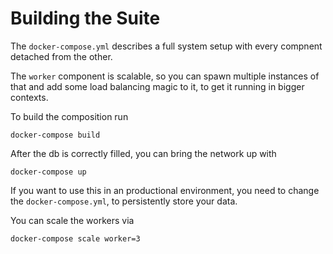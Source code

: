 # Building the Suite

The ```docker-compose.yml``` describes a full system setup with every compnent detached from the other.

The ```worker``` component is scalable, so you can spawn multiple instances of that and add some load balancing magic to it, to get it running in bigger contexts.

To build the composition run

    docker-compose build

After the db is correctly filled, you can bring the network up with

    docker-compose up

If you want to use this in an productional environment, you need to change the ```docker-compose.yml```, to persistently store your data.

You can scale the workers via

    docker-compose scale worker=3
